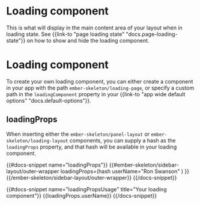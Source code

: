 # Loading component

This is what will display in the main content area of your layout when in loading state. See {{link-to "page loading state" "docs.page-loading-state"}} on how to show and hide the loading component.

# Loading component

To create your own loading component, you can either create a component in your app with the path `ember-skeleton/loading-page`, or specify a custom path in the `loadingComponent` property in your {{link-to "app wide default options" "docs.default-options"}}.

## loadingProps

When inserting either the `ember-skeleton/panel-layout` or `ember-skeleton/loading-layout` components, you can supply a hash as the `loadingProps` property, and that hash will be available in your loading component.

{{#docs-snippet name="loadingProps"}}
  {{#ember-skeleton/sidebar-layout/outer-wrapper 
      loadingProps=(hash 
        userName="Ron Swanson"
      )
    }}
  {{/ember-skeleton/sidebar-layout/outer-wrapper}}
{{/docs-snippet}}

{{#docs-snippet name="loadingPropsUsage" title="Your loading component"}}
  {{loadingProps.userName}}
{{/docs-snippet}}